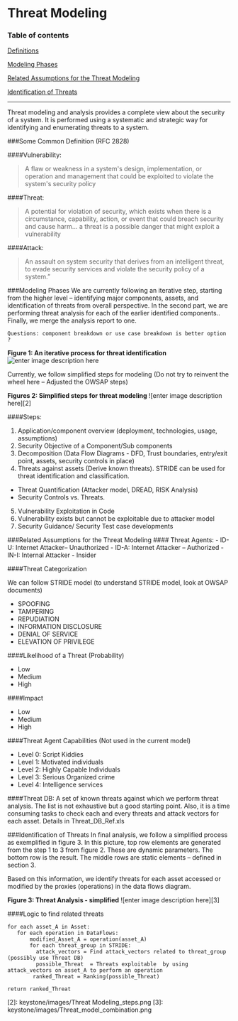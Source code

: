 
Threat Modeling
=========================================
### Table of contents

[Definitions](#definition)

[Modeling Phases](#modeling)

[Related Assumptions for the Threat Modeling](#assumption)

[Identification of Threats](#identification)

-----
Threat modeling and analysis provides a complete view about the security of a system.  It is performed using a systematic and strategic way for identifying and enumerating threats to a system.

<a name="definition"/>
###Some Common Definition (RFC 2828)

####Vulnerability: 
> A flaw or weakness in a system's design, implementation, or      operation and management that could be exploited to violate the      system's security policy

####Threat:
> A potential for violation of security, which exists when there      is a circumstance, capability, action, or event that could breach      security and cause harm... a threat is a possible danger that might exploit a      vulnerability

####Attack: 
> An assault on system security that derives from an intelligent threat, to evade security services and violate the security policy of a system.”


<a name="modeling"/>
###Modeling Phases
We are currently following an iterative step, starting from the higher level – identifying major components, assets, and identification of threats from overall perspective.  In the second part, we are performing threat analysis for each of the earlier identified components..  Finally, we merge the analysis report to one.

```Questions: component breakdown or use case breakdown is better option ?```

**Figure 1: An iterative process for threat identification**
![enter image description here][1]


Currently, we follow simplified steps for modeling (Do not try to reinvent the wheel here – Adjusted the OWSAP steps)

**Figures 2: Simplified steps for threat modeling**
![enter image description here][2]


####Steps:

 1. Application/component overview (deployment, technologies, usage, assumptions)
 2. Security Objective of a Component/Sub components
 3. Decomposition (Data Flow Diagrams - DFD, Trust boundaries, entry/exit point, assets, security controls in place)
 4. Threats against assets (Derive known threats).  STRIDE can be used for threat identification and classification. 
 - Threat Quantification (Attacker model, DREAD, RISK Analysis)
 - Security Controls vs. Threats.
 5.	Vulnerability Exploitation in Code
 6.	Vulnerability exists but cannot  be exploitable due to attacker model
 7.	Security Guidance/ Security Test case developments

<a name="assumption"/>
###Related Assumptions for the Threat Modeling
#### Threat Agents:
- ID-U: Internet Attacker– Unauthorized
- ID-A: Internet Attacker – Authorized
- IN-I: Internal Attacker - Insider

####Threat Categorization

We can follow STRIDE model (to understand STRIDE model, look at OWSAP documents)

- SPOOFING
- TAMPERING
- REPUDIATION
- INFORMATION DISCLOSURE
- DENIAL OF SERVICE
- ELEVATION OF PRIVILEGE

####Likelihood of a Threat (Probability)
- Low
- Medium
- High

####Impact
- Low
- Medium
- High

####Threat Agent Capabilities (Not used in the current model)
- Level 0: Script Kiddies
- Level 1: Motivated individuals
- Level 2: Highly Capable Individuals
- Level 3: Serious Organized crime
- Level 4: Intelligence services

####Threat DB:
A set of known threats against which we perform threat analysis. The list is not exhaustive but a good starting point. Also, it is a time consuming tasks to check each and every threats and  attack vectors for each asset.  Details in  Threat_DB_Ref.xls

<a name="identification"/>
###Identification of Threats
In final analysis, we follow a simplified process as exemplified in figure 3. In this picture, top row elements are generated from the step 1 to 3 from figure 2. These are dynamic parameters. The bottom row is the result. The middle rows are static elements – defined in section 3.  

Based on this information, we identify threats  for each asset accessed or modified by the proxies (operations) in the data flows diagram.

**Figure 3: Threat Analysis - simplified**
![enter image description here][3]


####Logic to find related threats

```
for each asset_A in Asset:
   for each operation in DataFlows:
       modified_Asset_A = operation(asset_A)
       for each threat_group in STRIDE:
         attack_vectors = Find attack_vectors related to threat_group (possibly use Threat DB)
         possible_Threat  = Threats exploitable  by using attack_vectors on asset_A to perform an operation
        ranked_Threat = Ranking(possible_Threat)

return ranked_Threat
```        


[1]: keystone/images/Threat_modeling_steps_high_level.png
[2]: keystone/images/Threat Modeling_steps.png
[3]: keystone/images/Threat_model_combination.png


